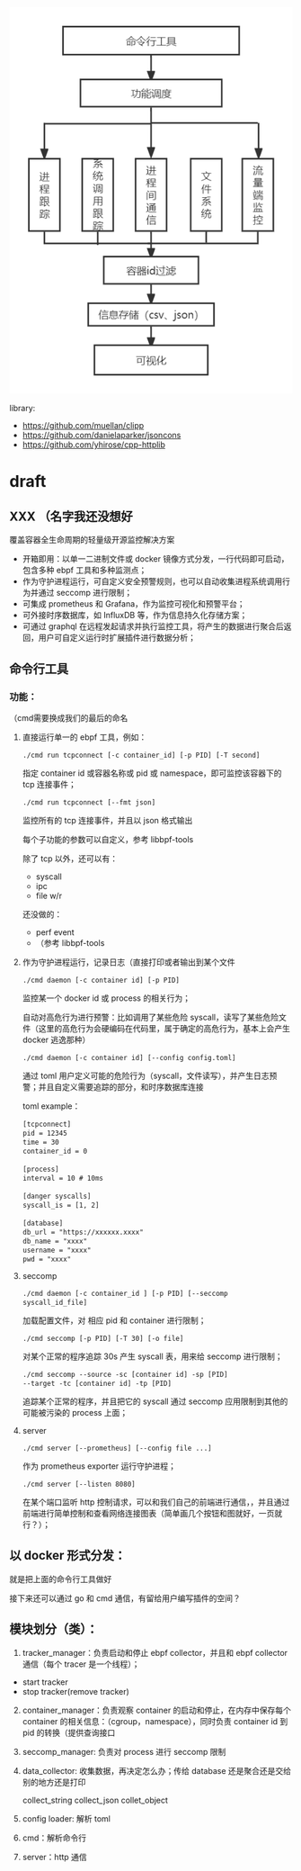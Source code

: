 ![](../imgs/dev_3_arch.png)

library:

- https://github.com/muellan/clipp
- https://github.com/danielaparker/jsoncons
- https://github.com/yhirose/cpp-httplib

# draft

## XXX （名字我还没想好

覆盖容器全生命周期的轻量级开源监控解决方案

- 开箱即用：以单一二进制文件或 docker 镜像方式分发，一行代码即可启动，包含多种 ebpf 工具和多种监测点；
- 作为守护进程运行，可自定义安全预警规则，也可以自动收集进程系统调用行为并通过 seccomp 进行限制；
- 可集成 prometheus 和 Grafana，作为监控可视化和预警平台；
- 可外接时序数据库，如 InfluxDB 等，作为信息持久化存储方案；
- 可通过 graphql 在远程发起请求并执行监控工具，将产生的数据进行聚合后返回，用户可自定义运行时扩展插件进行数据分析；

## 命令行工具

### 功能：

（cmd需要换成我们的最后的命名

1. 直接运行单一的 ebpf 工具，例如：

    ```
    ./cmd run tcpconnect [-c container_id] [-p PID] [-T second] 
    ```

    指定 container id 或容器名称或 pid 或 namespace，即可监控该容器下的 tcp 连接事件；

    ```
    ./cmd run tcpconnect [--fmt json]
    ```

    监控所有的 tcp 连接事件，并且以 json 格式输出

    每个子功能的参数可以自定义，参考 libbpf-tools

    除了 tcp 以外，还可以有：

    - syscall
    - ipc
    - file w/r

    还没做的：

    - perf event
    - （参考 libbpf-tools

2. 作为守护进程运行，记录日志（直接打印或者输出到某个文件

    ```
    ./cmd daemon [-c container id] [-p PID]
    ```

    监控某一个 docker id 或 process 的相关行为；

    自动对高危行为进行预警：比如调用了某些危险 syscall，读写了某些危险文件（这里的高危行为会硬编码在代码里，属于确定的高危行为，基本上会产生 docker 逃逸那种）

    ```
    ./cmd daemon [-c container id] [--config config.toml]
    ```

    通过 toml 用户定义可能的危险行为（syscall，文件读写），并产生日志预警；并且自定义需要追踪的部分，和时序数据库连接

    toml example：

    ```
    [tcpconnect]
    pid = 12345
    time = 30
    container_id = 0

    [process]
    interval = 10 # 10ms

    [danger syscalls]
    syscall_is = [1, 2]

    [database]
    db_url = "https://xxxxxx.xxxx"
    db_name = "xxxx"
    username = "xxxx"
    pwd = "xxxx"
    ```


3. seccomp

    ```
    ./cmd daemon [-c container_id ] [-p PID] [--seccomp syscall_id_file] 
    ```

    加载配置文件，对 相应 pid 和 container 进行限制；

    ```
    ./cmd seccomp [-p PID] [-T 30] [-o file]
    ```

    对某个正常的程序追踪 30s 产生 syscall 表，用来给 seccomp 进行限制；

    ```
    ./cmd seccomp --source -sc [container id] -sp [PID] 
    --target -tc [container id] -tp [PID] 
    ```

    追踪某个正常的程序，并且把它的 syscall 通过 seccomp 应用限制到其他的可能被污染的 process 上面；

4. server

    ```
    ./cmd server [--prometheus] [--config file ...]
    ```

    作为 prometheus exporter 运行守护进程；

    ```
    ./cmd server [--listen 8080]
    ```

    在某个端口监听 http 控制请求，可以和我们自己的前端进行通信，，并且通过前端进行简单控制和查看网络连接图表（简单画几个按钮和图就好，一页就行？）；

## 以 docker 形式分发：

就是把上面的命令行工具做好

接下来还可以通过 go 和 cmd 通信，有留给用户编写插件的空间？

## 模块划分（类）：

1. tracker_manager：负责启动和停止 ebpf collector，并且和 ebpf collector 通信（每个 tracer 是一个线程）；

- start tracker
- stop tracker(remove tracker)

2. container_manager：负责观察 container 的启动和停止，在内存中保存每个 container 的相关信息：（cgroup，namespace），同时负责 container id 到 pid 的转换（提供查询接口

3. seccomp_manager: 负责对 process 进行 seccomp 限制

4. data_collector: 收集数据，再决定怎么办；传给 database 还是聚合还是交给别的地方还是打印

    collect_string
    collect_json
    collet_object

5. config loader: 解析 toml
6. cmd：解析命令行
7. server：http 通信

